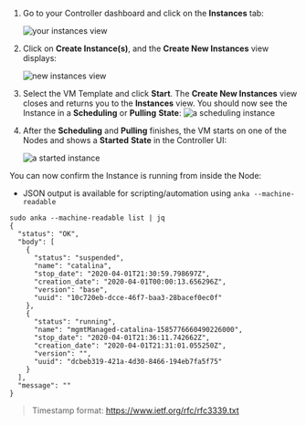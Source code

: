 1. Go to your Controller dashboard and click on the **Instances** tab:

    ![your instances view](/images/getting-started/instances.png)

2. Click on **Create Instance(s)**, and the **Create New Instances** view displays:

    ![new instances view](/images/getting-started/new-instance.png)

3. Select the VM Template and click **Start**. The **Create New Instances** view closes and returns you to the **Instances** view. You should now see the Instance in a **Scheduling** or **Pulling** **State**:
    ![a scheduling instance](/images/getting-started/scheduling.png)

4. After the **Scheduling** and **Pulling** finishes, the VM starts on one of the Nodes and shows a **Started** **State** in the Controller UI:

    ![a started instance](/images/getting-started/started-vm.png)

You can now confirm the Instance is running from inside the Node:

- JSON output is available for scripting/automation using `anka --machine-readable`
    
```shell
sudo anka --machine-readable list | jq
{
  "status": "OK",
  "body": [
    {
      "status": "suspended",
      "name": "catalina",
      "stop_date": "2020-04-01T21:30:59.798697Z",
      "creation_date": "2020-04-01T00:00:13.656296Z",
      "version": "base",
      "uuid": "10c720eb-dcce-46f7-baa3-28bacef0ec0f"
    },
    {
      "status": "running",
      "name": "mgmtManaged-catalina-1585776660490226000",
      "stop_date": "2020-04-01T21:36:11.742662Z",
      "creation_date": "2020-04-01T21:31:01.055250Z",
      "version": "",
      "uuid": "dcbeb319-421a-4d30-8466-194eb7fa5f75"
    }
  ],
  "message": ""
}
```

> Timestamp format: https://www.ietf.org/rfc/rfc3339.txt